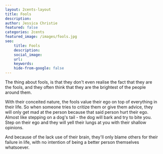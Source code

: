 ```yaml
---
layout: 2cents-layout
title: Fools
description: 
author: Jessica Christie
featured: false
categories: 2cents
featured_image: /images/fools.jpg
seo:
    title: Fools
    description: 
    social_image:
    url:
    keywords:
    hide-from-google: false
---
```

The thing about fools, is that they don't even realise the fact that they are the fools, and they often think that they are the brightest of the people around them.

With their conceited nature, the fools value their ego on top of everything in their life. So when someone tries to critize them or give them advice, they will only get mad at the person because that said person hurt their ego. Almost like stepping on a dog's tail - the dog will bark and try to bite you. Step on their ego and they will yell their lungs at you with their shallow opinions.

And because of the lack use of their brain, they'll only blame others for their failure in life, with no intention of being a better person themselves whatsoever.

&nbsp;

&nbsp;

&nbsp;


